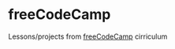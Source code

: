 # freeCodeCamp

Lessons/projects from [freeCodeCamp](https://www.freecodecamp.org/learn/) cirriculum
